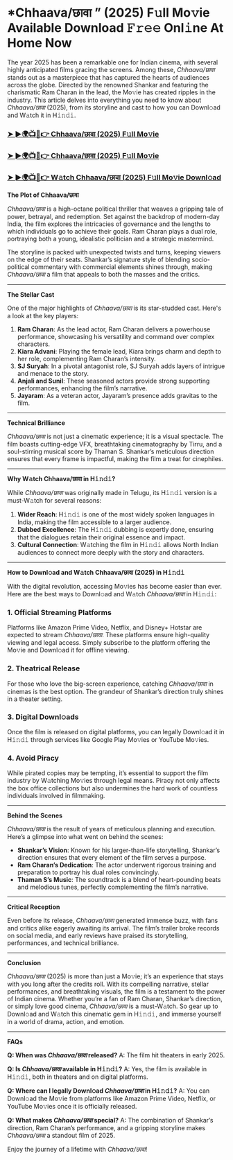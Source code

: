 # *Chhaava/छावा ” (2025) F𝚞ll Mo𝚟ie Available Download 𝙵𝚛𝚎𝚎 Onl𝚒ne At Home Now

The year 2025 has been a remarkable one for Indian cinema, with several highly anticipated films gracing the screens. Among these, *Chhaava/छावा* stands out as a masterpiece that has captured the hearts of audiences across the globe. Directed by the renowned Shankar and featuring the charismatic Ram Charan in the lead, the Mo𝚟ie has created ripples in the industry. This article delves into everything you need to know about *Chhaava/छावा* (2025), from its storyline and cast to how you can Downl𝚘ad and W𝚊tch it in H𝚒𝚗𝚍𝚒.

<h3><a href="https://t.co/OnJ5GrSwPu">➤ ►🌍📺📱👉 Chhaava/छावा (2025) F𝚞ll Mo𝚟ie</a></h3>

<h3><a href="https://t.co/OnJ5GrSwPu">➤ ►🌍📺📱👉 Chhaava/छावा (2025) F𝚞ll Mo𝚟ie</a></h3>

<h3><a href="https://t.co/OnJ5GrSwPu">➤ ►🌍📺📱👉 W𝚊tch Chhaava/छावा (2025) F𝚞ll Mo𝚟ie Downl𝚘ad</a></h3>


**The Plot of Chhaava/छावा**

*Chhaava/छावा* is a high-octane political thriller that weaves a gripping tale of power, betrayal, and redemption. Set against the backdrop of modern-day India, the film explores the intricacies of governance and the lengths to which individuals go to achieve their goals. Ram Charan plays a dual role, portraying both a young, idealistic politician and a strategic mastermind.

The storyline is packed with unexpected twists and turns, keeping viewers on the edge of their seats. Shankar’s signature style of blending socio-political commentary with commercial elements shines through, making *Chhaava/छावा* a film that appeals to both the masses and the critics.

---

**The Stellar Cast**

One of the major highlights of *Chhaava/छावा* is its star-studded cast. Here's a look at the key players:

1. **Ram Charan**: As the lead actor, Ram Charan delivers a powerhouse performance, showcasing his versatility and command over complex characters.
2. **Kiara Advani**: Playing the female lead, Kiara brings charm and depth to her role, complementing Ram Charan’s intensity.
3. **SJ Suryah**: In a pivotal antagonist role, SJ Suryah adds layers of intrigue and menace to the story.
4. **Anjali and Sunil**: These seasoned actors provide strong supporting performances, enhancing the film’s narrative.
5. **Jayaram**: As a veteran actor, Jayaram’s presence adds gravitas to the film.

---

**Technical Brilliance**

*Chhaava/छावा* is not just a cinematic experience; it is a visual spectacle. The film boasts cutting-edge VFX, breathtaking cinematography by Tirru, and a soul-stirring musical score by Thaman S. Shankar’s meticulous direction ensures that every frame is impactful, making the film a treat for cinephiles.

---

**Why W𝚊tch Chhaava/छावा in H𝚒𝚗𝚍𝚒?**

While *Chhaava/छावा* was originally made in Telugu, its H𝚒𝚗𝚍𝚒 version is a must-W𝚊tch for several reasons:

1. **Wider Reach**: H𝚒𝚗𝚍𝚒 is one of the most widely spoken languages in India, making the film accessible to a larger audience.
2. **Dubbed Excellence**: The H𝚒𝚗𝚍𝚒 dubbing is expertly done, ensuring that the dialogues retain their original essence and impact.
3. **Cultural Connection**: W𝚊tching the film in H𝚒𝚗𝚍𝚒 allows North Indian audiences to connect more deeply with the story and characters.

---

**How to Downl𝚘ad and W𝚊tch Chhaava/छावा (2025) in H𝚒𝚗𝚍𝚒**

With the digital revolution, accessing Mo𝚟ies has become easier than ever. Here are the best ways to Downl𝚘ad and W𝚊tch *Chhaava/छावा* in H𝚒𝚗𝚍𝚒:

### 1. **Official Streaming Platforms**

Platforms like Amazon Prime Video, Netflix, and Disney+ Hotstar are expected to stream *Chhaava/छावा*. These platforms ensure high-quality viewing and legal access. Simply subscribe to the platform offering the Mo𝚟ie and Downl𝚘ad it for offline viewing.

### 2. **Theatrical Release**

For those who love the big-screen experience, catching *Chhaava/छावा* in cinemas is the best option. The grandeur of Shankar’s direction truly shines in a theater setting.

### 3. **Digital Downl𝚘ads**

Once the film is released on digital platforms, you can legally Downl𝚘ad it in H𝚒𝚗𝚍𝚒 through services like Google Play Mo𝚟ies or YouTube Mo𝚟ies.

### 4. **Avoid Piracy**

While pirated copies may be tempting, it’s essential to support the film industry by W𝚊tching Mo𝚟ies through legal means. Piracy not only affects the box office collections but also undermines the hard work of countless individuals involved in filmmaking.

---

**Behind the Scenes**

*Chhaava/छावा* is the result of years of meticulous planning and execution. Here’s a glimpse into what went on behind the scenes:

- **Shankar’s Vision**: Known for his larger-than-life storytelling, Shankar’s direction ensures that every element of the film serves a purpose.
- **Ram Charan’s Dedication**: The actor underwent rigorous training and preparation to portray his dual roles convincingly.
- **Thaman S’s Music**: The soundtrack is a blend of heart-pounding beats and melodious tunes, perfectly complementing the film’s narrative.

---

**Critical Reception**

Even before its release, *Chhaava/छावा* generated immense buzz, with fans and critics alike eagerly awaiting its arrival. The film’s trailer broke records on social media, and early reviews have praised its storytelling, performances, and technical brilliance.

---

**Conclusion**

*Chhaava/छावा* (2025) is more than just a Mo𝚟ie; it’s an experience that stays with you long after the credits roll. With its compelling narrative, stellar performances, and breathtaking visuals, the film is a testament to the power of Indian cinema. Whether you’re a fan of Ram Charan, Shankar’s direction, or simply love good cinema, *Chhaava/छावा* is a must-W𝚊tch. So gear up to Downl𝚘ad and W𝚊tch this cinematic gem in H𝚒𝚗𝚍𝚒, and immerse yourself in a world of drama, action, and emotion.

---

**FAQs**

**Q: When was *Chhaava/छावा* released?**
A: The film hit theaters in early 2025.

**Q: Is *Chhaava/छावा* available in H𝚒𝚗𝚍𝚒?**
A: Yes, the film is available in H𝚒𝚗𝚍𝚒, both in theaters and on digital platforms.

**Q: Where can I legally Downl𝚘ad *Chhaava/छावा* in H𝚒𝚗𝚍𝚒?**
A: You can Downl𝚘ad the Mo𝚟ie from platforms like Amazon Prime Video, Netflix, or YouTube Mo𝚟ies once it is officially released.

**Q: What makes *Chhaava/छावा* special?**
A: The combination of Shankar’s direction, Ram Charan’s performance, and a gripping storyline makes *Chhaava/छावा* a standout film of 2025.

Enjoy the journey of a lifetime with *Chhaava/छावा*!
